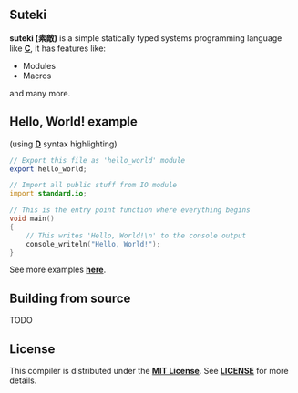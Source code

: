 ## Suteki
**suteki (素敵)** is a simple statically typed systems programming language like [**C**](https://en.wikipedia.org/wiki/C_(programming_language)), it has features like:

* Modules
* Macros

and many more.

## Hello, World! example
(using [**D**](https://en.wikipedia.org/wiki/D_(programming_language)) syntax highlighting)
```d
// Export this file as 'hello_world' module
export hello_world;

// Import all public stuff from IO module
import standard.io;

// This is the entry point function where everything begins
void main()
{
    // This writes 'Hello, World!\n' to the console output
    console_writeln("Hello, World!");
}
```
See more examples [**here**](https://github.com/suteki-lang/examples).

## Building from source
TODO

## License
This compiler is distributed under the [**MIT License**](https://opensource.org/licenses/MIT). See [**LICENSE**](https://github.com/suteki-lang/compiler/blob/main/LICENSE) for more details.